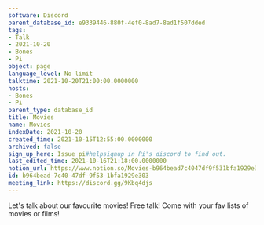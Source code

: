 ```yaml
---
software: Discord
parent_database_id: e9339446-880f-4ef0-8ad7-8ad1f507dded
tags:
- Talk
- 2021-10-20
- Bones
- Pi
object: page
language_level: No limit
talktime: 2021-10-20T21:00:00.0000000
hosts:
- Bones
- Pi
parent_type: database_id
title: Movies
name: Movies
indexDate: 2021-10-20
created_time: 2021-10-15T12:55:00.0000000
archived: false
sign_up_here: Issue pi#helpsignup in Pi's discord to find out.
last_edited_time: 2021-10-16T21:18:00.0000000
notion_url: https://www.notion.so/Movies-b964bead7c4047df9f531bfa1929e303
id: b964bead-7c40-47df-9f53-1bfa1929e303
meeting_link: https://discord.gg/9Kbq4djs
---
```


Let's talk about our favourite movies!
Free talk! Come with your fav lists of movies or films!


